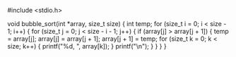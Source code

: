 #include <stdio.h>

void bubble_sort(int *array, size_t size) {
	    int temp;
	        for (size_t i = 0; i < size - 1; i++) {
			        for (size_t j = 0; j < size - i - 1; j++) {
					            if (array[j] > array[j + 1]) {
							                    temp = array[j];
									                    array[j] = array[j + 1];
											                    array[j + 1] = temp;
													                    for (size_t k = 0; k < size; k++) {
																                        printf("%d, ", array[k]);
																			                }
																					                printf("\n");
																							            }
																								            }
																									        }
}

